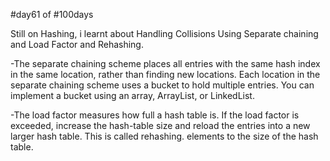 #day61 of #100days

Still on Hashing, i learnt about Handling Collisions Using Separate chaining and Load Factor and Rehashing.

-The separate chaining scheme places all entries with the same hash index in the same location, rather than finding new locations. Each location in the separate chaining scheme uses a bucket to hold multiple entries. You can implement a bucket using an array, ArrayList, or LinkedList.

-The load factor measures how full a hash table is. If the load factor is exceeded, increase the hash-table size and reload the entries into a new larger hash table. This is called rehashing. elements to the size of the hash table. 
